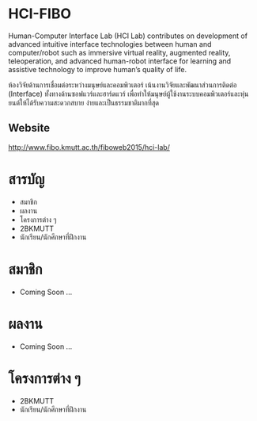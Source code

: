 # HCI-FIBO
Human-Computer Interface Lab (HCI Lab) contributes on development of advanced intuitive interface technologies between human and computer/robot such as immersive virtual reality, augmented reality, teleoperation, and advanced human-robot interface for learning and assistive technology to improve human’s quality of life.

ห้องวิจัยด้านการเชื่อมต่อระหว่างมนุษย์และคอมพิวเตอร์ เน้นงานวิจัยและพัฒนาส่วนการติดต่อ (Interface) ทั้งทางด้านซอฟแวร์และฮาร์ดแวร์ เพื่อทำให้มนุษย์ผู้ใช้งานระบบคอมพิวเตอร์และหุ่นยนต์ให้ได้รับความสะดวกสบาย ง่ายและเป็นธรรมชาติมากที่สุด

## Website
http://www.fibo.kmutt.ac.th/fiboweb2015/hci-lab/

# สารบัญ
- สมาชิก
- ผลงาน
- โครงการต่าง ๆ
 - 2BKMUTT
 - นักเรียน/นักศึกษาที่ฝึกงาน

# สมาชิก
- Coming Soon ... 

# ผลงาน
- Coming Soon ... 

# โครงการต่าง ๆ
 - 2BKMUTT
 - นักเรียน/นักศึกษาที่ฝึกงาน
